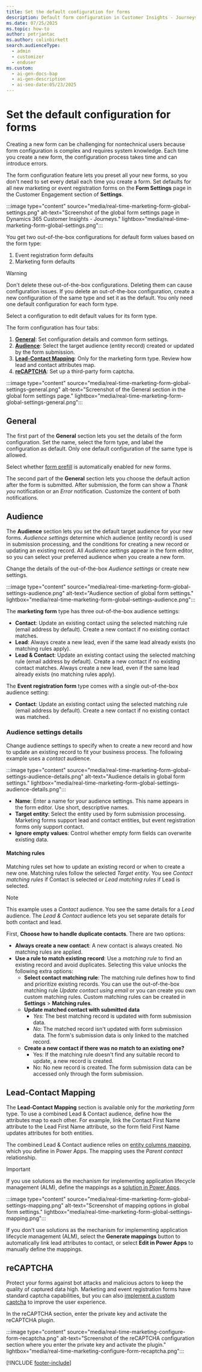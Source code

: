 ```yaml
---
title: Set the default configuration for forms
description: Default form configuration in Customer Insights - Journeys helps you create forms faster. Discover how to set up and manage defaults for marketing and event forms.
ms.date: 07/25/2025
ms.topic: how-to
author: petrjantac
ms.author: colinbirkett
search.audienceType:
  - admin
  - customizer
  - enduser
ms.custom:
  - ai-gen-docs-bap
  - ai-gen-description
  - ai-seo-date:05/23/2025
---
```


# Set the default configuration for forms

Creating a new form can be challenging for nontechnical users because form configuration is complex and requires system knowledge. Each time you create a new form, the configuration process takes time and can introduce errors.

The form configuration feature lets you preset all your new forms, so you don't need to set every detail each time you create a form. Set defaults for all new marketing or event registration forms on the **Form Settings** page in the Customer Engagement section of **Settings**.

:::image type="content" source="media/real-time-marketing-form-global-settings.png" alt-text="Screenshot of the global form settings page in Dynamics 365 Customer Insights - Journeys." lightbox="media/real-time-marketing-form-global-settings.png":::

You get two out-of-the-box configurations for default form values based on the form type:

1. Event registration form defaults
1. Marketing form defaults

> [!WARNING]
> Don't delete these out-of-the-box configurations. Deleting them can cause configuration issues. If you delete an out-of-the-box configuration, create a new configuration of the same type and set it as the default. You only need one default configuration for each form type.

Select a configuration to edit default values for its form type.

The form configuration has four tabs:

1. **[General](real-time-marketing-form-global-settings.md#general)**: Set configuration details and common form settings.
1. **[Audience](real-time-marketing-form-global-settings.md#audience)**: Select the target audience (entity record) created or updated by the form submission.
1. **[Lead-Contact Mapping](real-time-marketing-form-global-settings.md#lead-contact-mapping)**: Only for the marketing form type. Review how lead and contact attributes map.
1. **[reCAPTCHA](real-time-marketing-form-global-settings.md#recaptcha)**: Set up a third-party form captcha.

:::image type="content" source="media/real-time-marketing-form-global-settings-general.png" alt-text="Screenshot of the General section in the global form settings page." lightbox="media/real-time-marketing-form-global-settings-general.png":::

## General

The first part of the **General** section lets you set the details of the form configuration. Set the name, select the form type, and label the configuration as default. Only one default configuration of the same type is allowed.

Select whether [form prefill](real-time-marketing-form-prefill.md) is automatically enabled for new forms.

The second part of the **General** section lets you choose the default action after the form is submitted. After submission, the form can show a *Thank you* notification or an *Error* notification. Customize the content of both notifications.

## Audience

The **Audience** section lets you set the default target audience for your new forms. *Audience settings* determine which audience (entity record) is used in submission processing, and the conditions for creating a new record or updating an existing record. All *Audience settings* appear in the form editor, so you can select your preferred audience when you create a new form.

Change the details of the out-of-the-box *Audience settings* or create new settings.

:::image type="content" source="media/real-time-marketing-form-global-settings-audience.png" alt-text="Audience section of global form settings." lightbox="media/real-time-marketing-form-global-settings-audience.png":::

The **marketing form** type has three out-of-the-box audience settings:

- **Contact**: Update an existing contact using the selected matching rule (email address by default). Create a new contact if no existing contact matches.
- **Lead**: Always create a new lead, even if the same lead already exists (no matching rules apply).
- **Lead & Contact**: Update an existing contact using the selected matching rule (email address by default). Create a new contact if no existing contact matches. Always create a new lead, even if the same lead already exists (no matching rules apply).

The **Event registration form** type comes with a single out-of-the-box audience setting:

- **Contact**: Update an existing contact using the selected matching rule (email address by default). Create a new contact if no existing contact was matched.

### Audience settings details

Change audience settings to specify when to create a new record and how to update an existing record to fit your business process. The following example uses a *contact* audience.

:::image type="content" source="media/real-time-marketing-form-global-settings-audience-details.png" alt-text="Audience details in global form settings." lightbox="media/real-time-marketing-form-global-settings-audience-details.png":::

- **Name**: Enter a name for your audience settings. This name appears in the form editor. Use short, descriptive names.
- **Target entity**: Select the entity used by form submission processing. Marketing forms support lead and contact entities, but event registration forms only support contact.
- **Ignore empty values**: Control whether empty form fields can overwrite existing data.

#### Matching rules

Matching rules set how to update an existing record or when to create a new one. Matching rules follow the selected *Target entity*. You see *Contact matching rules* if Contact is selected or *Lead matching rules* if Lead is selected.

> [!NOTE]
> This example uses a *Contact* audience. You see the same details for a *Lead* audience. The *Lead & Contact* audience lets you set separate details for both contact and lead.

First, **Choose how to handle duplicate contacts**. There are two options:

  - **Always create a new contact**: A new contact is always created. No matching rules are applied.
  - **Use a rule to match existing record**: Use a *matching rule* to find an existing record and avoid duplicates. Selecting this value unlocks the following extra options:
    - **Select contact matching rule**: The matching rule defines how to find and prioritize existing records. You can use the out-of-the-box matching rule *Update contact using email* or you can create you own custom matching rules. Custom matching rules can be created in **Settings** > **Matching rules**.
    - **Update matched contact with submitted data**
      - *Yes*: The best matching record is updated with form submission data.
      - *No*: The matched record isn't updated with form submission data. The form's submission data is only linked to the matched record.
    - **Create a new contact if there was no match to an existing one?**
      - Yes: If the matching rule doesn't find any suitable record to update, a new record is created.
      - No: No new record is created. The form submission data can be accessed only through the form submission.

## Lead-Contact Mapping

The **Lead-Contact Mapping** section is available only for the *marketing form* type. To use a combined Lead & Contact audience, define how the attributes map to each other. For example, link the Contact First Name attribute to the Lead First Name attribute, so the form field First Name updates attributes for both entities.

The combined Lead & Contact audience relies on [entity columns mapping](/power-apps/maker/data-platform/map-entity-fields), which you define in Power Apps. The mapping uses the *Parent contact* relationship.

> [!IMPORTANT]
> If you use solutions as the mechanism for implementing application lifecycle management (ALM), define the mappings as a [solution in Power Apps](/power-apps/maker/data-platform/solutions-overview).

:::image type="content" source="media/real-time-marketing-form-global-settings-mapping.png" alt-text="Screenshot of mapping options in global form settings." lightbox="media/real-time-marketing-form-global-settings-mapping.png":::

If you don't use solutions as the mechanism for implementing application lifecycle management (ALM), select the **Generate mappings** button to automatically link lead attributes to contact, or select **Edit in Power Apps** to manually define the mappings.

## reCAPTCHA

Protect your forms against bot attacks and malicious actors to keep the quality of captured data high. Marketing and event registration forms have standard captcha capabilities, but you can also [implement a custom captcha](real-time-marketing-form-custom-captcha.md) to improve the user experience.

In the reCAPTCHA section, enter the private key and activate the reCAPTCHA plugin.

:::image type="content" source="media/real-time-marketing-configure-form-recaptcha.png" alt-text="Screenshot of the reCAPTCHA configuration section where you enter the private key and activate the plugin." lightbox="media/real-time-marketing-configure-form-recaptcha.png":::

[!INCLUDE [footer-include](./includes/footer-banner.md)]
